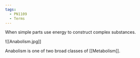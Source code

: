 ```yaml
---
tags:
  - PN1109
  - Terms
---
```



When simple parts use energy to construct complex substances.

![[Anabolism.jpg]]

Anabolism is one of two broad classes of [[Metabolism]].
